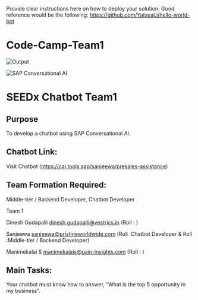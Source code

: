 Provide clear instructions here on how to deploy your solution.
Good reference would be the following:
https://github.com/YatseaLi/hello-world-bot

# Code-Camp-Team1

![Output](https://github.com/SEEDx-Catalyst/Code-Camp/blob/master/sprint-01-chatbot/team-01/presales-assistance-bot/presales-assistance-bot%20v1.gif)


![SAP Conversational AI](https://i.imgur.com/mKxXnBu.png)

# SEEDx Chatbot Team1

## Purpose
To develop a chatbot using SAP Conversational AI.

## Chatbot Link: 
 Visit Chatbot (https://cai.tools.sap/sanjeewa/presales-assistance)

## Team Formation Required: 
Middle-tier / Backend Developer, Chatbot Developer

Team 1		

Dinesh Gudapalli	dinesh.gudapalli@vestrics.in (Roll : )

Sanjeewa	sanjeewa@pristineworldwide.com (Roll :Chatbot Developer & Roll :Middle-tier / Backend Developer)

Manimekalai S manimekalais@gain-insights.com (Roll : )


## Main Tasks: 
Your chatbot must know how to answer, “What is the top 5 opportunity in my business”.





